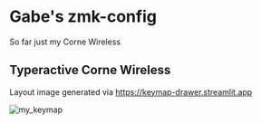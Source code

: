 # Gabe's zmk-config

So far just my Corne Wireless

## Typeractive Corne Wireless

Layout image generated via https://keymap-drawer.streamlit.app

![my_keymap](https://github.com/gabeklavans/zmk-config/assets/32149200/c42c1ed2-a693-406c-b8d5-b331d8a27b8f)
